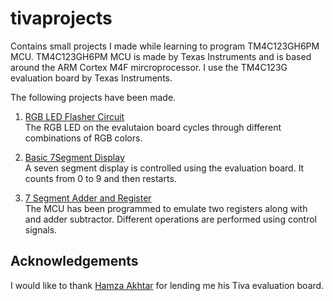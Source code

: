 # tivaprojects
Contains small projects I made while learning to program TM4C123GH6PM MCU. TM4C123GH6PM MCU is made by Texas Instruments and is based around the ARM Cortex M4F mircroprocessor. I use the TM4C123G evaluation board by Texas Instruments.

The following projects have been made.

1. [RGB LED Flasher Circuit](https://github.com/M-Ahmad45/tivaprojects/tree/main/led%20flasher)  
The RGB LED on the evalutaion board cycles through different combinations of RGB colors.

2. [Basic 7Segment Display](https://github.com/M-Ahmad45/tivaprojects/tree/main/7segment%20basic)  
A seven segment display is controlled using the evaluation board. It counts from 0 to 9 and then restarts.

3. [7 Segment Adder and Register](https://github.com/M-Ahmad45/tivaprojects/tree/main/7segment%20controller%20with%20adder%20register)  
The MCU has been programmed to emulate two registers along with and adder subtractor. Different operations are performed using control signals.  

## Acknowledgements

I would like to thank [Hamza Akhtar](https://github.com/HamxaCodes) for lending me his Tiva evaluation board.
